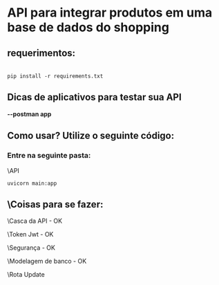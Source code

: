 <h1>API para integrar produtos em uma base de dados do shopping</h1>

<h2>requerimentos:</h2>
<br>
<code>pip install -r requirements.txt</code>
  
<h2>Dicas de aplicativos para testar sua API</h2>  
<p><b>--postman app</b></p>

<h2>Como usar? Utilize o seguinte código:</h2>
<h3>Entre na seguinte pasta:</h3>
<p>\API</p>
<code>uvicorn main:app</code>
<br>
<h2>\Coisas para se fazer:</h2>
<p>\Casca da API - OK</p>
<p>\Token Jwt - OK</p>
<p>\Segurança - OK</p>
<p>\Modelagem de banco - OK</p>
<p>\Rota Update</p>
